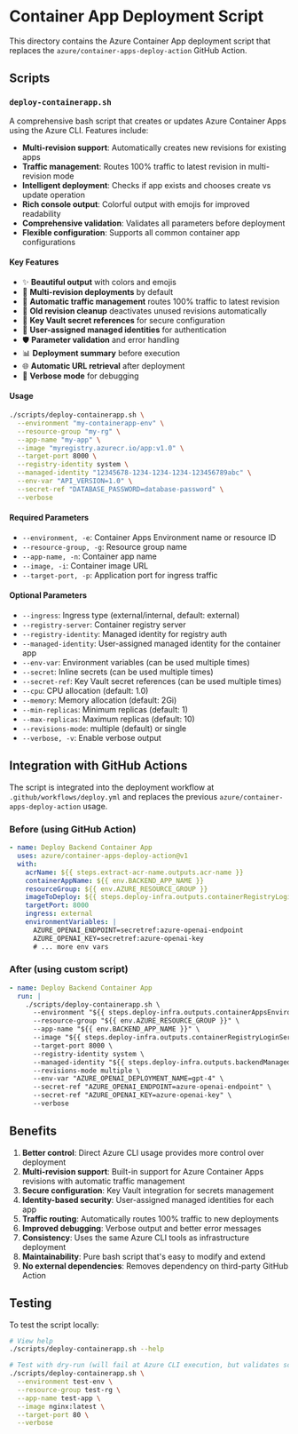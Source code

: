# Container App Deployment Script

This directory contains the Azure Container App deployment script that replaces the `azure/container-apps-deploy-action` GitHub Action.

## Scripts

### `deploy-containerapp.sh`

A comprehensive bash script that creates or updates Azure Container Apps using the Azure CLI. Features include:

- **Multi-revision support**: Automatically creates new revisions for existing apps
- **Traffic management**: Routes 100% traffic to latest revision in multi-revision mode
- **Intelligent deployment**: Checks if app exists and chooses create vs update operation
- **Rich console output**: Colorful output with emojis for improved readability
- **Comprehensive validation**: Validates all parameters before deployment
- **Flexible configuration**: Supports all common container app configurations

#### Key Features

- ✨ **Beautiful output** with colors and emojis
- 🔄 **Multi-revision deployments** by default
- 🚦 **Automatic traffic management** routes 100% traffic to latest revision
- 🧹 **Old revision cleanup** deactivates unused revisions automatically
- 🔑 **Key Vault secret references** for secure configuration
- 👤 **User-assigned managed identities** for authentication
- 🛡️ **Parameter validation** and error handling
- 📊 **Deployment summary** before execution
- 🌐 **Automatic URL retrieval** after deployment
- 📝 **Verbose mode** for debugging

#### Usage

```bash
./scripts/deploy-containerapp.sh \
  --environment "my-containerapp-env" \
  --resource-group "my-rg" \
  --app-name "my-app" \
  --image "myregistry.azurecr.io/app:v1.0" \
  --target-port 8000 \
  --registry-identity system \
  --managed-identity "12345678-1234-1234-1234-123456789abc" \
  --env-var "API_VERSION=1.0" \
  --secret-ref "DATABASE_PASSWORD=database-password" \
  --verbose
```

#### Required Parameters

- `--environment, -e`: Container Apps Environment name or resource ID
- `--resource-group, -g`: Resource group name  
- `--app-name, -n`: Container app name
- `--image, -i`: Container image URL
- `--target-port, -p`: Application port for ingress traffic

#### Optional Parameters

- `--ingress`: Ingress type (external/internal, default: external)
- `--registry-server`: Container registry server
- `--registry-identity`: Managed identity for registry auth
- `--managed-identity`: User-assigned managed identity for the container app
- `--env-var`: Environment variables (can be used multiple times)
- `--secret`: Inline secrets (can be used multiple times)
- `--secret-ref`: Key Vault secret references (can be used multiple times)
- `--cpu`: CPU allocation (default: 1.0)
- `--memory`: Memory allocation (default: 2Gi)
- `--min-replicas`: Minimum replicas (default: 1)
- `--max-replicas`: Maximum replicas (default: 10)
- `--revisions-mode`: multiple (default) or single
- `--verbose, -v`: Enable verbose output

## Integration with GitHub Actions

The script is integrated into the deployment workflow at `.github/workflows/deploy.yml` and replaces the previous `azure/container-apps-deploy-action` usage.

### Before (using GitHub Action)

```yaml
- name: Deploy Backend Container App
  uses: azure/container-apps-deploy-action@v1
  with:
    acrName: ${{ steps.extract-acr-name.outputs.acr-name }}
    containerAppName: ${{ env.BACKEND_APP_NAME }}
    resourceGroup: ${{ env.AZURE_RESOURCE_GROUP }}
    imageToDeploy: ${{ steps.deploy-infra.outputs.containerRegistryLoginServer }}/backend:${{ env.RELEASE_TAG }}
    targetPort: 8000
    ingress: external
    environmentVariables: |
      AZURE_OPENAI_ENDPOINT=secretref:azure-openai-endpoint
      AZURE_OPENAI_KEY=secretref:azure-openai-key
      # ... more env vars
```

### After (using custom script)

```yaml
- name: Deploy Backend Container App
  run: |
    ./scripts/deploy-containerapp.sh \
      --environment "${{ steps.deploy-infra.outputs.containerAppsEnvironmentName }}" \
      --resource-group "${{ env.AZURE_RESOURCE_GROUP }}" \
      --app-name "${{ env.BACKEND_APP_NAME }}" \
      --image "${{ steps.deploy-infra.outputs.containerRegistryLoginServer }}/backend:${{ env.RELEASE_TAG }}" \
      --target-port 8000 \
      --registry-identity system \
      --managed-identity "${{ steps.deploy-infra.outputs.backendManagedIdentityClientId }}" \
      --revisions-mode multiple \
      --env-var "AZURE_OPENAI_DEPLOYMENT_NAME=gpt-4" \
      --secret-ref "AZURE_OPENAI_ENDPOINT=azure-openai-endpoint" \
      --secret-ref "AZURE_OPENAI_KEY=azure-openai-key" \
      --verbose
```

## Benefits

1. **Better control**: Direct Azure CLI usage provides more control over deployment
2. **Multi-revision support**: Built-in support for Azure Container Apps revisions with automatic traffic management
3. **Secure configuration**: Key Vault integration for secrets management
4. **Identity-based security**: User-assigned managed identities for each app
5. **Traffic routing**: Automatically routes 100% traffic to new deployments
6. **Improved debugging**: Verbose output and better error messages
7. **Consistency**: Uses the same Azure CLI tools as infrastructure deployment
8. **Maintainability**: Pure bash script that's easy to modify and extend
9. **No external dependencies**: Removes dependency on third-party GitHub Action

## Testing

To test the script locally:

```bash
# View help
./scripts/deploy-containerapp.sh --help

# Test with dry-run (will fail at Azure CLI execution, but validates script logic)
./scripts/deploy-containerapp.sh \
  --environment test-env \
  --resource-group test-rg \
  --app-name test-app \
  --image nginx:latest \
  --target-port 80 \
  --verbose
```
